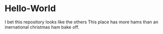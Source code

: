 # Hello-World
I bet this repository looks like the others
This place has more hams than an inernational christmas ham bake off. 
